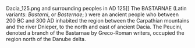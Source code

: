 Dacia_125.png and surrounding peoples in AD 125]] The BASTARNAE (Latin variants: _Bastarni_, or _Basternae_; ) were an ancient people who between 200 BC and 300 AD inhabited the region between the Carpathian mountains and the river Dnieper, to the north and east of ancient Dacia. The Peucini, denoted a branch of the Bastarnae by Greco-Roman writers, occupied the region north of the Danube delta.
